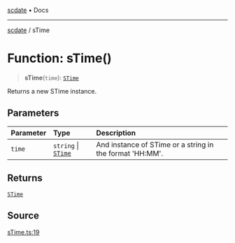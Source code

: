 [scdate](../README.md) • Docs

---

[scdate](../README.md) / sTime

# Function: sTime()

> **sTime**(`time`): [`STime`](../classes/STime.md)

Returns a new STime instance.

## Parameters

| Parameter | Type                                       | Description                                              |
| :-------- | :----------------------------------------- | :------------------------------------------------------- |
| `time`    | `string` \| [`STime`](../classes/STime.md) | And instance of STime or a string in the format 'HH:MM'. |

## Returns

[`STime`](../classes/STime.md)

## Source

[sTime.ts:19](https://github.com/ericvera/scdate/blob/main/src/sTime.ts#L19)
